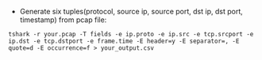 - Generate six tuples(protocol, source ip, source port, dst ip, dst port, timestamp) from pcap file:

`tshark -r your.pcap -T fields -e ip.proto -e ip.src -e tcp.srcport -e ip.dst -e tcp.dstport -e frame.time -E header=y -E separator=, -E quote=d -E occurrence=f > your_output.csv`
